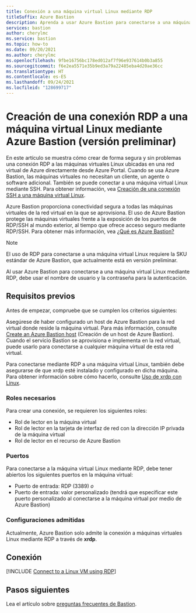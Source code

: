 ```yaml
---
title: Conexión a una máquina virtual Linux mediante RDP
titleSuffix: Azure Bastion
description: Aprenda a usar Azure Bastion para conectarse a una máquina virtual Linux mediante RDP.
services: bastion
author: cherylmc
ms.service: bastion
ms.topic: how-to
ms.date: 09/20/2021
ms.author: cherylmc
ms.openlocfilehash: 9fbe16756bc178ed012af7f96e937614b0b3a855
ms.sourcegitcommit: f6e2ea5571e35b9ed3a79a22485eba4d20ae36cc
ms.translationtype: HT
ms.contentlocale: es-ES
ms.lasthandoff: 09/24/2021
ms.locfileid: "128699717"
---
```

# <a name="create-an-rdp-connection-to-a-linux-vm-using-azure-bastion-preview"></a>Creación de una conexión RDP a una máquina virtual Linux mediante Azure Bastion (versión preliminar)

En este artículo se muestra cómo crear de forma segura y sin problemas una conexión RDP a las máquinas virtuales Linux ubicadas en una red virtual de Azure directamente desde Azure Portal. Cuando se usa Azure Bastion, las máquinas virtuales no necesitan un cliente, un agente o software adicional. También se puede conectar a una máquina virtual Linux mediante SSH. Para obtener información, vea [Creación de una conexión SSH a una máquina virtual Linux](bastion-connect-vm-ssh-linux.md).

Azure Bastion proporciona conectividad segura a todas las máquinas virtuales de la red virtual en la que se aprovisiona. El uso de Azure Bastion protege las máquinas virtuales frente a la exposición de los puertos de RDP/SSH al mundo exterior, al tiempo que ofrece acceso seguro mediante RDP/SSH. Para obtener más información, vea [¿Qué es Azure Bastion?](bastion-overview.md)

> [!NOTE]
> El uso de RDP para conectarse a una máquina virtual Linux requiere la SKU estándar de Azure Bastion, que actualmente está en versión preliminar.
>

Al usar Azure Bastion para conectarse a una máquina virtual Linux mediante RDP, debe usar el nombre de usuario y la contraseña para la autenticación.

## <a name="prerequisites"></a>Requisitos previos

Antes de empezar, compruebe que se cumplen los criterios siguientes:

Asegúrese de haber configurado un host de Azure Bastion para la red virtual donde reside la máquina virtual. Para más información, consulte [Create an Azure Bastion host](tutorial-create-host-portal.md) (Creación de un host de Azure Bastion). Cuando el servicio Bastion se aprovisiona e implementa en la red virtual, puede usarlo para conectarse a cualquier máquina virtual de esta red virtual.

Para conectarse mediante RDP a una máquina virtual Linux, también debe asegurarse de que xrdp esté instalado y configurado en dicha máquina. Para obtener información sobre cómo hacerlo, consulte [Uso de xrdp con Linux](../virtual-machines/linux/use-remote-desktop.md).

### <a name="required-roles"></a>Roles necesarios

Para crear una conexión, se requieren los siguientes roles:
* Rol de lector en la máquina virtual
* Rol de lector en la tarjeta de interfaz de red con la dirección IP privada de la máquina virtual
* Rol de lector en el recurso de Azure Bastion

### <a name="ports"></a>Puertos

Para conectarse a la máquina virtual Linux mediante RDP, debe tener abiertos los siguientes puertos en la máquina virtual:
*   Puerto de entrada: RDP (3389) *o*
*   Puerto de entrada: valor personalizado (tendrá que especificar este puerto personalizado al conectarse a la máquina virtual por medio de Azure Bastion)

### <a name="supported-configurations"></a>Configuraciones admitidas

Actualmente, Azure Bastion solo admite la conexión a máquinas virtuales Linux mediante RDP a través de **xrdp**.

## <a name="connect"></a><a name="rdp"></a>Conexión

[!INCLUDE [Connect to a Linux VM using RDP](../../includes/bastion-vm-rdp-linux.md)]
 
## <a name="next-steps"></a>Pasos siguientes

Lea el artículo sobre [preguntas frecuentes de Bastion](bastion-faq.md).
